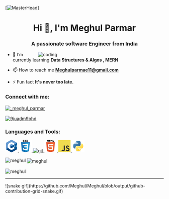 [![MasterHead](https://mir-s3-cdn-cf.behance.net/project_modules/max_1200/79731568097599.5b50bca477735.jpg)]

<h1 align="center">Hi 👋, I'm Meghul Parmar</h1>
<h3 align="center">A passionate software Engineer from India</h3>

<img align="right" alt="coding" width="400" src="https://media.licdn.com/dms/image/C4E12AQHhfpP2slLoXw/article-cover_image-shrink_600_2000/0/1578791251071?e=2147483647&v=beta&t=z0mDGgtn6FZAR_FAWN0lu2QP80ugvAfOnWcJ3acz7Rk">




- 🌱 I’m currently learning **Data Structures & Algos , MERN**

- 📫 How to reach me **Meghulparmae11@gmail.com**

- ⚡ Fun fact **It's never too late.**

<h3 align="left">Connect with me:</h3>
<p align="left">
<a href="https://instagram.com/_meghul_parmar" target="blank"><img align="center" src="https://raw.githubusercontent.com/rahuldkjain/github-profile-readme-generator/master/src/images/icons/Social/instagram.svg" alt="_meghul_parmar" height="30" width="40" /></a>

<a href="https://www.leetcode.com/9iuadm9bhd" target="blank"><img align="center" src="https://raw.githubusercontent.com/rahuldkjain/github-profile-readme-generator/master/src/images/icons/Social/leet-code.svg" alt="9iuadm9bhd" height="30" width="40" /></a>
</p>

<h3 align="left">Languages and Tools:</h3>
<p align="left"> <a href="https://www.w3schools.com/cpp/" target="_blank" rel="noreferrer"> <img src="https://raw.githubusercontent.com/devicons/devicon/master/icons/cplusplus/cplusplus-original.svg" alt="cplusplus" width="40" height="40"/> </a> <a href="https://www.w3schools.com/css/" target="_blank" rel="noreferrer"> <img src="https://raw.githubusercontent.com/devicons/devicon/master/icons/css3/css3-original-wordmark.svg" alt="css3" width="40" height="40"/> </a> <a href="https://git-scm.com/" target="_blank" rel="noreferrer"> <img src="https://www.vectorlogo.zone/logos/git-scm/git-scm-icon.svg" alt="git" width="40" height="40"/> </a> <a href="https://www.w3.org/html/" target="_blank" rel="noreferrer"> <img src="https://raw.githubusercontent.com/devicons/devicon/master/icons/html5/html5-original-wordmark.svg" alt="html5" width="40" height="40"/> </a> <a href="https://developer.mozilla.org/en-US/docs/Web/JavaScript" target="_blank" rel="noreferrer"> <img src="https://raw.githubusercontent.com/devicons/devicon/master/icons/javascript/javascript-original.svg" alt="javascript" width="40" height="40"/> </a> <a href="https://www.python.org" target="_blank" rel="noreferrer"> <img src="https://raw.githubusercontent.com/devicons/devicon/master/icons/python/python-original.svg" alt="python" width="40" height="40"/> </a> </p>

<p><img align="left" src="https://github-readme-stats.vercel.app/api/top-langs?username=meghul&show_icons=true&locale=en&layout=compact" alt="meghul" /></p>

<p>&nbsp;<img align="center" src="https://github-readme-stats.vercel.app/api?username=meghul&show_icons=true&locale=en" alt="meghul" /></p>

<p><img align="center" src="https://github-readme-streak-stats.herokuapp.com/?user=meghul&" alt="meghul" /></p>

<hr>
![snake gif](https://github.com/Meghul/Meghul/blob/output/github-contribution-grid-snake.gif)
